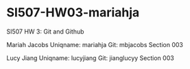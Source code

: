 # SI507-HW03-mariahja
SI507 HW 3: Git and Github

Mariah Jacobs
Uniqname: mariahja
Git: mbjacobs
Section 003

Lucy Jiang
Uniqname: lucyjiang
Git: jianglucyy
Section 003

